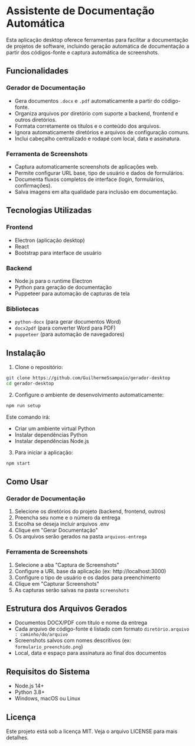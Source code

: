 # Assistente de Documentação Automática

Esta aplicação desktop oferece ferramentas para facilitar a documentação de projetos de software, incluindo geração automática de documentação a partir dos códigos-fonte e captura automática de screenshots.

<!-- ![Interface da Aplicação](./screenshots/app_interface.png) -->

## Funcionalidades

### Gerador de Documentação

- Gera documentos `.docx` e `.pdf` automaticamente a partir do código-fonte.
- Organiza arquivos por diretório com suporte a backend, frontend e outros diretórios.
- Formata corretamente os títulos e o conteúdo dos arquivos.
- Ignora automaticamente diretórios e arquivos de configuração comuns.
- Inclui cabeçalho centralizado e rodapé com local, data e assinatura.

### Ferramenta de Screenshots

- Captura automaticamente screenshots de aplicações web.
- Permite configurar URL base, tipo de usuário e dados de formulários.
- Documenta fluxos completos de interface (login, formulários, confirmações).
- Salva imagens em alta qualidade para inclusão em documentação.

## Tecnologias Utilizadas

### Frontend

- Electron (aplicação desktop)
- React
- Bootstrap para interface de usuário

### Backend

- Node.js para o runtime Electron
- Python para geração de documentação
- Puppeteer para automação de capturas de tela

### Bibliotecas

- `python-docx` (para gerar documentos Word)
- `docx2pdf` (para converter Word para PDF)
- `puppeteer` (para automação de navegadores)

## Instalação

1. Clone o repositório:

```sh
git clone https://github.com/GuilhermeSsampaio/gerador-desktop
cd gerador-desktop
```

2. Configure o ambiente de desenvolvimento automaticamente:

```sh
npm run setup
```

Este comando irá:

- Criar um ambiente virtual Python
- Instalar dependências Python
- Instalar dependências Node.js

3. Para iniciar a aplicação:

```sh
npm start
```

## Como Usar

### Gerador de Documentação

1. Selecione os diretórios do projeto (backend, frontend, outros)
2. Preencha seu nome e o número da entrega
3. Escolha se deseja incluir arquivos .env
4. Clique em "Gerar Documentação"
5. Os arquivos serão gerados na pasta `arquivos-entrega`

### Ferramenta de Screenshots

1. Selecione a aba "Captura de Screenshots"
2. Configure a URL base da aplicação (ex: http://localhost:3000)
3. Configure o tipo de usuário e os dados para preenchimento
4. Clique em "Capturar Screenshots"
5. As capturas serão salvas na pasta `screenshots`

## Estrutura dos Arquivos Gerados

- Documentos DOCX/PDF com título e nome da entrega
- Cada arquivo de código-fonte é listado com formato `diretório.arquivo : caminho/do/arquivo`
- Screenshots salvos com nomes descritivos (ex: `formulario_preenchido.png`)
- Local, data e espaço para assinatura ao final dos documentos

## Requisitos do Sistema

- Node.js 14+
- Python 3.8+
- Windows, macOS ou Linux

## Licença

Este projeto está sob a licença MIT. Veja o arquivo LICENSE para mais detalhes.
